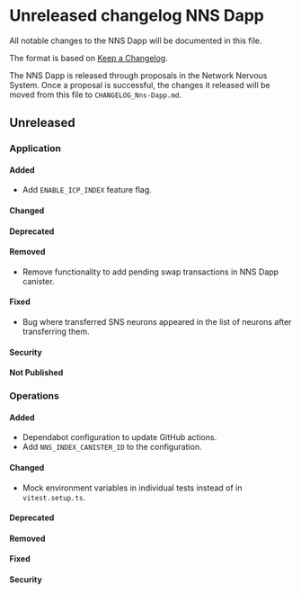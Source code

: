 
# Unreleased changelog NNS Dapp

All notable changes to the NNS Dapp will be documented in this file.

The format is based on [Keep a Changelog](https://keepachangelog.com/en/1.0.0/).

The NNS Dapp is released through proposals in the Network Nervous System. Once a
proposal is successful, the changes it released will be moved from this file to
`CHANGELOG_Nns-Dapp.md`.

## Unreleased

### Application

#### Added

* Add `ENABLE_ICP_INDEX` feature flag.

#### Changed

#### Deprecated

#### Removed

* Remove functionality to add pending swap transactions in NNS Dapp canister.

#### Fixed

* Bug where transferred SNS neurons appeared in the list of neurons after transferring them.

#### Security

#### Not Published

### Operations

#### Added

* Dependabot configuration to update GitHub actions.
* Add `NNS_INDEX_CANISTER_ID` to the configuration.

#### Changed

* Mock environment variables in individual tests instead of in `vitest.setup.ts`.

#### Deprecated

#### Removed

#### Fixed

#### Security
